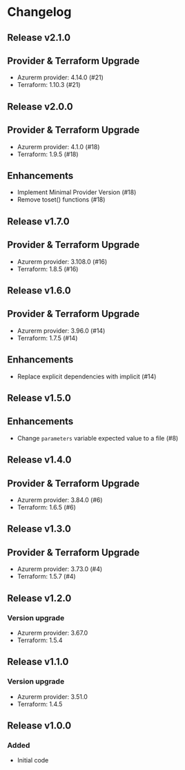 # Changelog

## Release v2.1.0

## Provider & Terraform Upgrade
- Azurerm provider: 4.14.0 (#21)
- Terraform: 1.10.3 (#21)
   
## Release v2.0.0

## Provider & Terraform Upgrade
- Azurerm provider: 4.1.0 (#18)
- Terraform: 1.9.5 (#18)
## Enhancements
- Implement Minimal Provider Version (#18)
- Remove toset() functions (#18)
   
## Release v1.7.0

## Provider & Terraform Upgrade
- Azurerm provider: 3.108.0 (#16)
- Terraform: 1.8.5 (#16)
   
## Release v1.6.0

## Provider & Terraform Upgrade

- Azurerm provider: 3.96.0 (#14)
- Terraform: 1.7.5 (#14)

## Enhancements

- Replace explicit dependencies with implicit (#14)
   
## Release v1.5.0

## Enhancements

- Change `parameters` variable expected value to a file (#8)


   
## Release v1.4.0

## Provider & Terraform Upgrade
- Azurerm provider: 3.84.0 (#6)
- Terraform: 1.6.5 (#6)
   
## Release v1.3.0

## Provider & Terraform Upgrade
- Azurerm provider: 3.73.0 (#4)
- Terraform: 1.5.7 (#4)

   
## Release v1.2.0

### Version upgrade
-	Azurerm provider: 3.67.0
-	Terraform: 1.5.4
   
## Release v1.1.0

### Version upgrade
- Azurerm provider: 3.51.0
- Terraform: 1.4.5
   
## Release v1.0.0

### Added

- Initial code
   